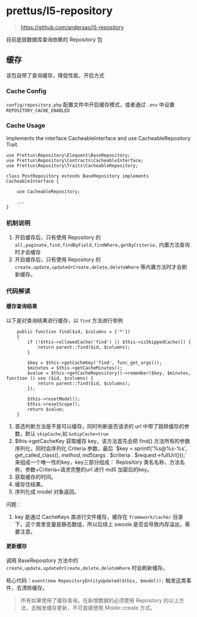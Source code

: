 # prettus/l5-repository

> https://github.com/andersao/l5-repository

目前底层数据库查询依赖的 Repository 包

## 缓存

该包自带了查询缓存，降低性能，开启方式

### Cache Config

`config/repository.php` 配置文件中开启缓存模式，或者通过  `.env` 中设置  `REPOSITORY_CACHE_ENABLED` 

### Cache Usage

Implements the interface CacheableInterface and use CacheableRepository Trait.

```
use Prettus\Repository\Eloquent\BaseRepository;
use Prettus\Repository\Contracts\CacheableInterface;
use Prettus\Repository\Traits\CacheableRepository;

class PostRepository extends BaseRepository implements CacheableInterface {

    use CacheableRepository;

    ...
}
```

### 机制说明

1. 开启缓存后，只有使用 Repository 的 `all,paginate,find,findByField,findWhere,getByCriteria,` 内置方法查询时才会缓存
2. 开启缓存后，只有使用 Repository 的  `create,update,updateOrCreate,delete,deleteWhere` 等内置方法时才会刷新缓存。

### 代码解读

####  缓存查询结果

以下是对查询结果进行缓存，以 `find` 方法进行举例

```
    public function find($id, $columns = ['*'])
    {
        if (!$this->allowedCache('find') || $this->isSkippedCache()) {
            return parent::find($id, $columns);
        }

        $key = $this->getCacheKey('find', func_get_args());
        $minutes = $this->getCacheMinutes();
        $value = $this->getCacheRepository()->remember($key, $minutes, function () use ($id, $columns) {
            return parent::find($id, $columns);
        });

        $this->resetModel();
        $this->resetScope();
        return $value;
    }
```
1. 首选判断方法是不是可以缓存，同时判断是否请求的 url 中带了跳转缓存的参数，默认 `skipCache`,如 `&skipCache=true`
2. $this->getCacheKey 获取缓存 key，该方法首先会把 find() 方法所有的参数序列化，同时会序列化 Criteria 参数，最后 `$key = sprintf('%s@%s-%s', get_called_class(), $method, md5($args . $criteria . $request->fullUrl()));` 来组成一个唯一性的key，key三部分组成： Repository 类名名称，方法名称，参数+Criteria+请求完整的url 进行 md5 加密后的key。
3. 获取缓存的时间。
4. 缓存住结果。
5. 序列化成 model 对象返回。

问题：
1. key 是通过 CacheKeys 类进行文件缓存，缓存在  `framework/cache/` 目录下，这个类里变量是静态数组，所以后续上 swoole 是否会导致内存溢出，需要注意。

#### 更新缓存

调用 BaseRepository 方法中的 `create,update,updateOrCreate,delete,deleteWhere` 时会刷新缓存。

核心代码：`event(new RepositoryEntityUpdated($this, $model));` 触发这类事件，去清除缓存。

> 所有如果使用了缓存查询，在新增数据的必须使用 Repository 的以上方法，去触发缓存更新，不可直接使用 Molde::create 方式。



